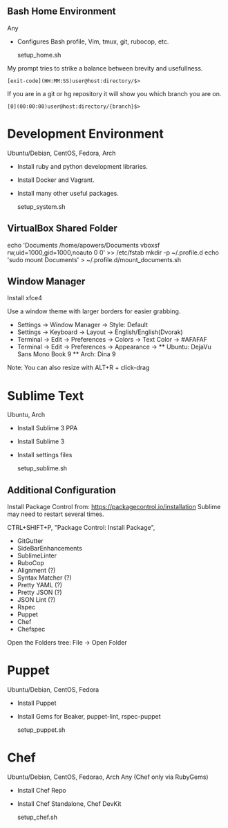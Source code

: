 ## Bash Home Environment
Any

* Configures Bash profile, Vim, tmux, git, rubocop, etc.

    setup_home.sh

My prompt tries to strike a balance between brevity and usefullness.

    [exit-code](HH:MM:SS)user@host:directory/$>

If you are in a git or hg repository it will show you which branch you are on.

    [0](00:00:00)user@host:directory/{branch}$>


# Development Environment
Ubuntu/Debian, CentOS, Fedora, Arch

* Install ruby and python development libraries.
* Install Docker and Vagrant.
* Install many other useful packages.

    setup_system.sh

## VirtualBox Shared Folder
echo 'Documents /home/apowers/Documents vboxsf rw,uid=1000,gid=1000,noauto 0 0' >> /etc/fstab
mkdir -p ~/.profile.d
echo 'sudo mount Documents' > ~/.profile.d/mount_documents.sh

## Window Manager
Install xfce4

Use a window theme with larger borders for easier grabbing.

* Settings -> Window Manager -> Style: Default
* Settings -> Keyboard -> Layout -> English/English(Dvorak)
* Terminal -> Edit -> Preferences -> Colors -> Text Color -> #AFAFAF
* Terminal -> Edit -> Preferences -> Appearance ->
** Ubuntu: DejaVu Sans Mono Book 9
** Arch: Dina 9

Note: You can also resize with ALT+R + click-drag

# Sublime Text
Ubuntu, Arch

* Install Sublime 3 PPA
* Install Sublime 3
* Install settings files

    setup_sublime.sh

## Additional Configuration

Install Package Control from: https://packagecontrol.io/installation
Sublime may need to restart several times.

CTRL+SHIFT+P, "Package Control: Install Package",

* GitGutter
* SideBarEnhancements
* SublimeLinter
* RuboCop
* Alignment (?)
* Syntax Matcher (?)
* Pretty YAML (?)
* Pretty JSON (?)
* JSON Lint (?)
* Rspec
* Puppet
* Chef
* Chefspec

Open the Folders tree:
    File -> Open Folder

# Puppet
Ubuntu/Debian, CentOS, Fedora

* Install Puppet
* Install Gems for Beaker, puppet-lint, rspec-puppet

    setup_puppet.sh

# Chef
Ubuntu/Debian, CentOS, Fedorao, Arch
Any (Chef only via RubyGems)

* Install Chef Repo
* Install Chef Standalone, Chef DevKit

    setup_chef.sh

